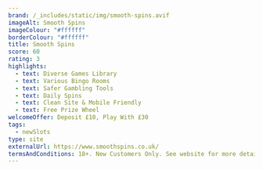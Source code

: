 ```yaml
---
brand: /_includes/static/img/smooth-spins.avif
imageAlt: Smooth Spins
imageColour: "#ffffff"
borderColour: "#ffffff"
title: Smooth Spins
score: 60
rating: 3
highlights:
  - text: Diverse Games Library
  - text: Various Bingo Rooms
  - text: Safer Gambling Tools
  - text: Daily Spins
  - text: Clean Site & Mobile Friendly
  - text: Free Prize Wheel
welcomeOffer: Deposit £10, Play With £30
tags:
  - newSlots
type: site
externalUrl: https://www.smoothspins.co.uk/
termsAndConditions: 18+. New Customers Only. See website for more details.
---
```

